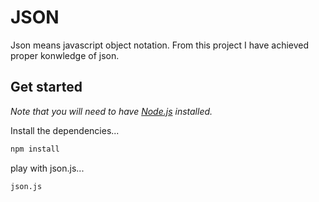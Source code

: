# JSON

Json means javascript object notation. From this project I have achieved proper konwledge of json.

## Get started

*Note that you will need to have [Node.js](https://nodejs.org) installed.*

Install the dependencies...
```bash
npm install
```

play with json.js...
```bash
json.js
```